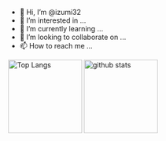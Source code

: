- 👋 Hi, I’m @izumi32
- 👀 I’m interested in ...
- 🌱 I’m currently learning ...
- 💞️ I’m looking to collaborate on ...
- 📫 How to reach me ...

<p align="left"> 
  <img alt="Top Langs" height="150px" src="https://github-readme-stats.vercel.app/api/top-langs/?username=izumi32&layout=compact&show_icons=true&theme=dark" />
  <img alt="github stats" height="150px" src="https://github-readme-stats.vercel.app/api?username=izumi32&theme=dark&show_icons=ture" />
</p>
